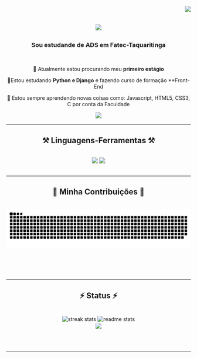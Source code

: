 <img align="right" src="https://visitor-badge.laobi.icu/badge?page_id=RenanNDSilva.RenanNDSilva" />

<h1 align="center">
    <img src="https://readme-typing-svg.herokuapp.com/?font=Righteous&size=35&center=true&vCenter=true&width=500&height=70&duration=4000&lines=Olá+Pessoal!+👋;+Eu+sou+Renan+Nascimento!;" />
</h1>

<h3 align="center">Sou estudande de ADS em Fatec-Taquaritinga </h3>

<br/>

<div align="center">
 
 🔭 Atualmente estou procurando meu **primeiro estágio**
 
 🌱Estou estudando **Python e Django** e fazendo curso de formação **Front-End

💬 Estou sempre aprendendo novas coisas como: Javascript, HTML5, CSS3, C por conta da Faculdade 

 </div>
 
<div align="center"> 
  <a href="https://www.linkedin.com/in/renan-nascimento-0a785129a/" target="_blank">
    <img src="https://img.shields.io/badge/LinkedIn-0077B5?style=for-the-badge&logo=linkedin&logoColor=white" target="_blank" />
  </a>
</div>

 <hr/>
 
<h2 align="center">⚒️ Linguagens-Ferramentas ⚒️</h2>
<br/>
<div align="center">
    <img src="https://skillicons.dev/icons?i=bootstrap,html,css,vscode,github" />
    <img src="https://skillicons.dev/icons?i=python,javascript,c,django,pycharm" /><br>
</div>

<br/>
<hr/>

<div align="center">
  <h2>🐍 Minha Contribuições 🐍</h2>
  <br>
  <img alt="snake eating my contributions" src="https://raw.githubusercontent.com/RenanNDSilva/RenanNDSilva/output/github-contribution-grid-snake.svg" />

  <br/><br/><br/>
</div>

<hr/>

<h2 align="center">⚡ Status ⚡</h2>
<br>
<div align=center>
  <img width=390 src="https://streak-stats.demolab.com/?user=RenanNDSilva&count_private=true&theme=react&include_all_commits=true&count_private=true&border_radius=10" alt="streak stats"/>
  <img width=390 src="https://github-readme-stats.vercel.app/api?username=RenanNDSilva&count_private=true&show_icons=true&theme=react&rank_icon=github&border_radius=10" alt="readme stats" />
  <br/>
  <img width=390 align="center" src="https://github-readme-stats.vercel.app/api/top-langs/?username=RenanNDSilva&hide_progress=false&theme=react"/>
</div>

<br/><br/>

<hr/>
